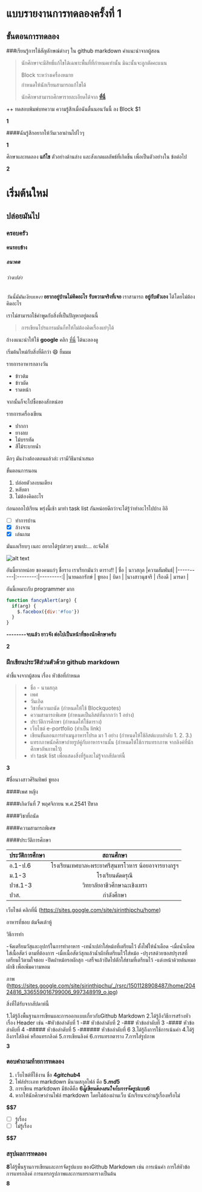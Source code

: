 # แบบรายงานการทดลองครั้งที่ 1

## ขั้นตอนการทดลอง

###เรียนรู้การใช้สัญลักษณ์ต่างๆ ใน github markdown
คำแนะนำจากผู้สอน
> นักศึกษาจะมีสิทธิ์แก้ไขได้เฉพาะพื้นที่ที่กำหนดเท่านั้น มิฉะนั้นจะถูกตัดคะแนน
> 
> Block ระหว่างเครื่องหมาย $$$$ กำหนดให้นักเรียนสามารถแก้ไขได้
> 
> นักศึกษาสามารถศึกษารายละเอียดได้จาก **[ที่นี่](https://ankworld.github.io/2017-10-3-How_to_Write_Github_Markdown.html)**

++ ทดสอบพิมพ์บทความ ความรู้สึกเมื่อฉันตื่นนอนวันนี้ ลง Block $1

**$$$$1**

####ฉันรู้สึกอยากให้วันเวลาผ่านไปไวๆ

**$$$$1**

ศึกษาและทดลอง **แก้ไข** ตัวอย่างด้านล่าง และสังเกตผลลัพธ์ที่เกิดขึ้น เพื่อเป็นตัวอย่างใน ข้อต่อไป

**$$$$2**

# เริ่มต้นใหม่
## ปล่อยมันไป
### ครอบครัว
#### คนรอบข้าง
##### อนาคต
###### ว่างเปล่า

_วันนี้มีมันเงียบเหงา_
**อยากอยู่บ้านไม่คิดอะไร**
**รับความจริงที่เจอ**
เราสามารถ **อยู่กับตัวเอง** ได้โดยไม่ต้องคิดอะไร

เราไม่สามารถใช้คำพูดกับสิ่งที่เป็นปัญหาอยู่ตอนนี้
> การเขียนโปรแกรมมันก็ทให้ไม่ต้องคิดเรื่องแย่ๆได้

ถ้างงแนะนำให้ใช้ **google** คลิก [ที่นี่](https://www.google.co.th) ได้นะลองดู

เริ่มต้นใหม่กับสิ่งที่ดีกว่า :smile: ยิ้มมม

รายการอาหารกลางวัน
- ข้าวต้ม
- ข้าวผัด
- ราดหน้า

จากนั้นก็จะไปซื้อของสักหน่อย

รายการเครื่องเขียน
* ปากกา
* ยางลบ
* ไม้บรรทัด
* สีไม้ระบายน้ำ

ดึกๆ มันง่วงต้องตอนแล้วล่ะ เรามีวิธีมานำเสนอ

ขั้นตอนการนอน
1. ปล่อยตัวลงบนเตียง
2. หลับตา
3. ไม่ต้องคิดอะไร

ก่อนออกไปเรียน พรุ่งนี้เช้า มาทำ task list กันหน่อยดีกว่าจะได้รู้ว่าทำอะไรไปบ้าง อิอิ

- [ ] ทำการบ้าน
- [x] ล้างจาน
- [x] เล่นเกม

มันแลเรียบๆ เนอะ อยากได้รูปสวยๆ มาแปะ... อะจัดให้

![alt text](http://s4.favim.com/orig/50/art-beautiful-black-and-white-butterfly-fly-Favim.com-460622.jpg)

อันนี้ยากหน่อย ของคนแก่ๆ ชื่อราง เราเรียกมันว่า ตาราง!!
|    ชื่อ    |  นาวสกุล  |ความสัมพันธ์|
|----------|:--------:|---------:|
|นายดอกรักษ์ |    ชูทอง |   บิดา    |
|นางสาวนุชจรี |   เรืองดี  |   มารดา  |

อันนี้เหมาะกับ programmer มาก

```javascript
function fancyAlert(arg) {
  if(arg) {
    $.facebox({div:'#foo'})
  }
}
```

**--------จบแล้ว ยาวจัง ต่อไปเป็นหน้าที่ของนักศึกษาครับ**

**$$$$2**


### ฝึกเขียนประวัติส่วนตัวด้วย github markdown
คำชี้แจงจากผู้สอน เรื่อง หัวข้อที่กำหนด
> - ชื่อ - นามสกุล
> - เพศ
> - วันเกิด
> - วิชาที่ความถนัด (กำหนดให้ใช้ Blockquotes)
> - ความสามารถพิเศษ (กำหนดเป็นลิสต์ที่มากกว่า 1 อย่าง)
> - ประวัติการศึกษา (กำหนดให้ใช้ตาราง)
> - เว็บไซต์ e-portfolio (ทำเป็น link)
> - เขียนขั้นตอนการทำเมนูอาหารโปรด มา 1 อย่าง (กำหนดให้ใช้ลิสต์แบบลำดับ 1. 2. 3.)
> - แทรกภาพนักศึกษาถ่ายรูปคู่กับอาหารจานนั้น (กำหนดให้ใช้การแทรกภาพ จากลิงค์ที่นักศึกษาอัพภาพไว้)
> - ทำ task list เพื่อแสดงสิ่งที่รู้และไม่รู้จากสัปดาห์นี้

**$$$$3**

#ชื่อนางสาวศิรินทิพย์ ชูทอง

####เพศ หญิง

####เกิดวันที่ 7 พฤศจิกายน พ.ศ.2541 ปีขาล

####วิชาที่ถนัด

####ความสามารถพิเศษ

####ประวัติการศึกษา 

| ประวัติการศึกษา | สถานศึกษา |
|----------|:--------:|
|  อ.1-ป.6 |โรงเรียนเทศบาล๒พระยาศรีสุนทรโวหาร น้อยอาจารยางกรูฯ |
|  ม.1-3   |  โรงเรียนดัดดรุณี  |
|  ปวช.1-3   |  วิทยาลัยอาชีวศึกษาฉะเชิงเทรา  |
|  ปวส.  |  กำลังศึกษา  |
 
 เว็บไซต์ คลิกที่นี่ (https://sites.google.com/site/sirinthipchu/home) 
 
 อาหารที่ชอบ ต้มจืดเต้าหู้
 
  วิธีการทำ
  
  -จัดเตรียมวัสุและอุปกร์ในการทำอาหาร
  -เทน้ำเปล่าใส่หม้อที่เตรียมไว้ ตั้งไฟให้น้ำเดือด
  -เมื่อน้ำเดือดใส่เนื้อสัตว์ ตามที่ต้องการ
  -เมื่อเนื้อสัตว์สุกแล้วน้ำผักที่เตรียมไว้ใส่หม้อ
  -ปรุงรสด้วยซอสปรุงรสที่เตรียมไว้ตามใจชอบ
  -ปิดฝาหม้อรอผักสุก
  -เสร็จแล้วปิดไปตักใส่ชามที่เตรียมไว้
  -แต่งหน้าด้วยต้นหมอผักชี เพื่อเพิ่มความหอม
  
 ภาพ
 (https://sites.google.com/site/sirinthipchu/_/rsrc/1501128908487/home/20424816_336559016799006_997348919_o.jpg)
 
 สิ่งที่ได้รับจากสัปดาห์นี้
 
1.ได้รู้ถึงพื้นฐานการเขียนและการออกเเบบเกี่ยวกับGithub Markdown
2.ได้รู้ถึงวิธีการสร้างหัวเรื่อง Header เช่น
  -#หัวข้อลำดับที่ 1
  -## หัวข้อลำดับที่ 2
  -### หัวข้อลำดับที่ 3
  -#### หัวข้อลำดับที่ 4
  -##### หัวข้อลำดับที่ 5
  -###### หัวข้อลำดับที่ 6
3.ได้รู้ถึงการใช้การเน้นคำ
4.ได้รู้ถึงกรใส่ลิงค์ หรือแทรกลิงค์
5.การเขียนลิงค์
6.การแทรกตาราง
7.การใส่รูปภาพ
**$$$$3**

### ตอบคำถามท้ายการทดลอง

1. เว็บไซต์ที่ใช้งาน ชื่อ **$4  gitchub  4$**
2. ไฟล์ประเภท markdown มีนามสกุลไฟล์ คือ **$5 .md  5$**
3. การเขียน markdown มีข้อดีคือ **$6 ผู้เขียนต้องสนใจกับการจัดรูปแบบ  6$** 
4. หากให้นักศึกษาอ่านไฟล์ markdown โดยไม่ต้องผ่านเว็บ นักเรียนจะอ่านรู้เรื่องหรือไม่ 

**$$7** 

- [ ] รู้เรื่อง  
- [ ] ไม่รู้เรื่อง

**$$7** 

### สรุปผลการทดลอง

**$$$$8**ได้รู้พื้นฐานการเขียนและการจัดรูปแบบ ของGithub Markdown เช่น การเน้นคำ การใส่หัวข้อ การแทรกลิงค์ การแทรกรูปภาพและการแทรกตารางเป็นต้น
**$$$$8**
